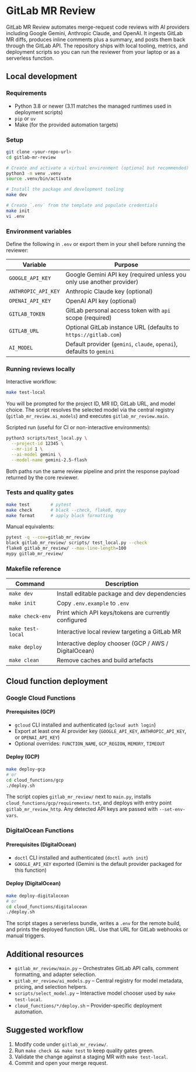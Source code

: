 # GitLab MR Review

GitLab MR Review automates merge-request code reviews with AI providers including Google Gemini, Anthropic Claude, and OpenAI. It ingests GitLab MR diffs, produces inline comments plus a summary, and posts them back through the GitLab API. The repository ships with local tooling, metrics, and deployment scripts so you can run the reviewer from your laptop or as a serverless function.

## Local development

### Requirements

- Python 3.8 or newer (3.11 matches the managed runtimes used in deployment scripts)
- `pip` or `uv`
- Make (for the provided automation targets)

### Setup

```bash
git clone <your-repo-url>
cd gitlab-mr-review

# Create and activate a virtual environment (optional but recommended)
python3 -m venv .venv
source .venv/bin/activate

# Install the package and development tooling
make dev

# Create `.env` from the template and populate credentials
make init
vi .env
```

### Environment variables

Define the following in `.env` or export them in your shell before running the reviewer:

| Variable | Purpose |
| --- | --- |
| `GOOGLE_API_KEY` | Google Gemini API key (required unless you only use another provider) |
| `ANTHROPIC_API_KEY` | Anthropic Claude key (optional) |
| `OPENAI_API_KEY` | OpenAI API key (optional) |
| `GITLAB_TOKEN` | GitLab personal access token with `api` scope (required) |
| `GITLAB_URL` | Optional GitLab instance URL (defaults to `https://gitlab.com`) |
| `AI_MODEL` | Default provider (`gemini`, `claude`, `openai`), defaults to `gemini` |

### Running reviews locally

Interactive workflow:

```bash
make test-local
```

You will be prompted for the project ID, MR IID, GitLab URL, and model choice. The script resolves the selected model via the central registry (`gitlab_mr_review.ai_models`) and executes `gitlab_mr_review.main`.

Scripted run (useful for CI or non-interactive environments):

```bash
python3 scripts/test_local.py \
  --project-id 12345 \
  --mr-iid 1 \
  --ai-model gemini \
  --model-name gemini-2.5-flash
```

Both paths run the same review pipeline and print the response payload returned by the core reviewer.

### Tests and quality gates

```bash
make test        # pytest
make check       # black --check, flake8, mypy
make format      # apply black formatting
```

Manual equivalents:

```bash
pytest -q --cov=gitlab_mr_review
black gitlab_mr_review/ scripts/ test_local.py --check
flake8 gitlab_mr_review/ --max-line-length=100
mypy gitlab_mr_review/
```

### Makefile reference

| Command | Description |
| --- | --- |
| `make dev` | Install editable package and dev dependencies |
| `make init` | Copy `.env.example` to `.env` |
| `make check-env` | Print which API keys/tokens are currently configured |
| `make test-local` | Interactive local review targeting a GitLab MR |
| `make deploy` | Interactive deploy chooser (GCP / AWS / DigitalOcean) |
| `make clean` | Remove caches and build artefacts |

## Cloud function deployment

### Google Cloud Functions

#### Prerequisites (GCP)

- `gcloud` CLI installed and authenticated (`gcloud auth login`)
- Export at least one AI provider key (`GOOGLE_API_KEY`, `ANTHROPIC_API_KEY`, or `OPENAI_API_KEY`)
- Optional overrides: `FUNCTION_NAME`, `GCP_REGION`, `MEMORY`, `TIMEOUT`

#### Deploy (GCP)

```bash
make deploy-gcp
# or
cd cloud_functions/gcp
./deploy.sh
```

The script copies `gitlab_mr_review/` next to `main.py`, installs `cloud_functions/gcp/requirements.txt`, and deploys with entry point `gitlab_mr_review_http`. Any detected API keys are passed with `--set-env-vars`.

### DigitalOcean Functions

#### Prerequisites (DigitalOcean)

- `doctl` CLI installed and authenticated (`doctl auth init`)
- `GOOGLE_API_KEY` exported (Gemini is the default provider packaged for this function)

#### Deploy (DigitalOcean)

```bash
make deploy-digitalocean
# or
cd cloud_functions/digitalocean
./deploy.sh
```

The script stages a serverless bundle, writes a `.env` for the remote build, and prints the deployed function URL. Use that URL for GitLab webhooks or manual triggers.

## Additional resources

- `gitlab_mr_review/main.py` – Orchestrates GitLab API calls, comment formatting, and adapter selection.
- `gitlab_mr_review/ai_models.py` – Central registry for model metadata, pricing, and selection helpers.
- `scripts/select_model.py` – Interactive model chooser used by `make test-local`.
- `cloud_functions/*/deploy.sh` – Provider-specific deployment automation.

## Suggested workflow

1. Modify code under `gitlab_mr_review/`.
2. Run `make check && make test` to keep quality gates green.
3. Validate the change against a staging MR with `make test-local`.
4. Commit and open your merge request.
